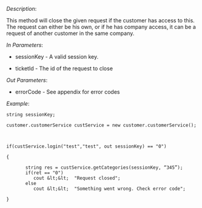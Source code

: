 <properties date="2016-06-24"
SortOrder="106"
/>

*Description*:

This method will close the given request if the customer has access to this. The request can either be his own, or if he has company access, it can be a request of another customer in the same company.

 

*In Parameters*:

* sessionKey            - A valid session key.

* ticketId  - The id of the request to close

 

*Out Parameters*:

* errorCode  - See appendix for error codes

 

*Example*:
```
string sessionKey;

customer.customerService custService = new customer.customerService();

 

if(custService.login("test","test", out sessionKey) == "0")

{

       string res = custService.getCategories(sessionKey, “345”);
       if(ret == "0")        
          cout &lt;&lt;  "Request closed";
       else
          cout &lt;&lt;  "Something went wrong. Check error code";

}
```